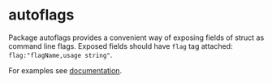 autoflags
=========

Package autoflags provides a convenient way of exposing fields of struct as
command line flags. Exposed fields should have `flag` tag attached:
`flag:"flagName,usage string"`.

For examples see [documentation][1].

[1]: http://godoc.org/github.com/artyom/autoflags
